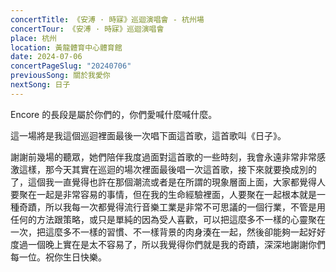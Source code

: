 ```yaml
---
concertTitle: 《安溥 · 時寐》巡迴演唱會 - 杭州場
concertTour: 《安溥 · 時寐》巡迴演唱會
place: 杭州
location: 黃龍體育中心體育館
date: 2024-07-06
concertPageSlug: "20240706"
previousSong: 關於我愛你
nextSong: 日子
---
```

Encore 的長段是屬於你們的，你們愛喊什麼喊什麼。

這一場將是我這個巡迴裡面最後一次唱下面這首歌，這首歌叫《日子》。

謝謝前幾場的聽眾，她們陪伴我度過面對這首歌的一些時刻，我會永遠非常非常感激這樣，那今天其實在巡迴的場次裡面最後唱一次這首歌，接下來就要換成別的了，這個我一直覺得也許在那個潮流或者是在所謂的現象層面上面，大家都覺得人要聚在一起是非常容易的事情，但在我的生命經驗裡面，人要聚在一起根本就是一種奇蹟，所以我每一次都覺得流行音樂工業是非常不可思議的一個行業，不管是用任何的方法跟策略，或只是單純的因為受人喜歡，可以把這麼多不一樣的心靈聚在一次，把這麼多不一樣的習慣、不一樣背景的肉身湊在一起，然後卻能夠一起好好度過一個晚上實在是太不容易了，所以我覺得你們就是我的奇蹟，深深地謝謝你們每一位。祝你生日快樂。